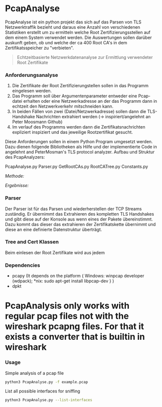 # PcapAnalyse
PcapAnalyse ist ein python projekt das sich auf das Parsen von TLS Netzwerktraffik bezieht und daraus eine Anzahl von verschiedenen Statistiken erstellt um zu ermitteln welche Root Zertifizierungsstellen auf dem einem System verwendet werden. Die Auswertungen sollen darüber auskunft geben, ob und welche der ca 400 Root CA's in dem Zertifikatsspeicher zu "verbieten".

> Echtzeitbasierte Netzwerkdatenanalyse zur Ermittlung verwendeter Root Zertifikate

### Anforderungsanalyse
1. Die Zertifikate der Root Zertifizierungstellen sollen in das Programm eingelesen werden.
2. Das Programm soll über Argumentenparameter entweder eine Pcap-datei erhalten oder eine Netzwerkadresse an der das Programm dann in echtzeit den Netzwerkverkehr mitschneiden kann.
3. In beiden Fällen von zwei (Datei/Netzwerkadresse) sollen dann die TLS-Handshake Nachrichten extrahiert werden (-> inspiriert/angelehnt an Peter Moosmann Github)
4. Im verlauf des Programms werden dann die Zertifikatsnachrichten expliziert inspiziert und das jeweilige Rootzertifikat gesucht. 

Diese Anforderungen sollen in einem Python Program umgesetzt werden. Dazu dienen folgende Bibliotheken als Hilfe und der implementierte Code in angelehnt and PeterMosman's TLS protocol analyzer. Aufbau und Struktur des PcapAnalyzers:

PcapAnalyse.py
Parser.py
GetRootCAs.py
RootCATree.py
Constants.py



_Methode:_



_Ergebnisse:_



### Parser
Der Parser ist für das Parsen und wiederherstellen der TCP Streams zuständig. Er übernimmt das Extrahieren des kompletten TLS Handshakes und gibt diese auf der Konsole aus wenn eines der Pakete übereinstimmt. Dazu kommt das dieser das extrahieren der Zertifikatskette übernimmt und diese an eine definierte Datenstruktur überträgt.

### Tree and Cert Klassen
Beim einlesen der Root Zertifikate wird aus jedem 

### Dependencies
* pcapy (It depends on the platform { Windows: winpcap developer (wdpack); *nix: sudo apt-get install libpcap-dev } )
* dpkt


**PcapAnalysis only works with regular pcap files not with the wireshark pcapng files. For that it exists a converter that is builtin in wireshark**
====================================================================================================================================================

### Usage
Simple analysis of a pcap file
```bash
python3 PcapAnalyse.py -f example.pcap
```
List all possible interfaces for sniffing
```bash
python3 PcapAnalyse.py --list-interfaces
```
